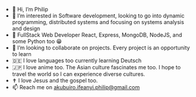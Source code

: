 - 👋 Hi, I’m Philip
- 👀 I’m interested in Software development, looking to go into dynamic programming, distributed systems and focusing on systems analysis and design
- 🌱 FullStack Web Developer React, Express, MongoDB, NodeJS, and some Python too 😁
- 💞️ I’m looking to collaborate on projects. Every project is an opportunity to learn
- 🇩🇪 I love languages too currently learning Deutsch
- 🇯🇵 I love anime too. The Asian culture fascinates me too. I hope to travel the world so I can experience diverse cultures.
- ✝️ I love Jesus and the gospel too.
- 📫 Reach me on akubuiro.ifeanyi.philip@gmail.com

<!---
philip-ifeanyi/philip-ifeanyi is a ✨ special ✨ repository because its `README.md` (this file) appears on your GitHub profile.
You can click the Preview link to take a look at your changes.
--->
